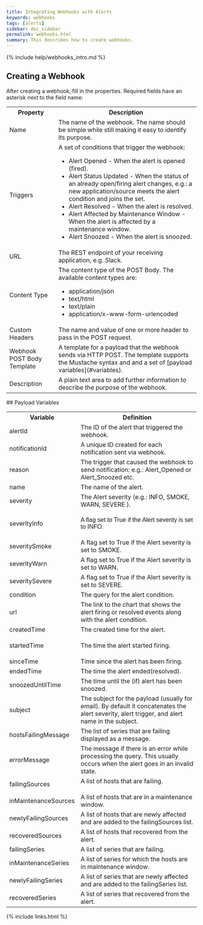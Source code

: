 ```yaml
---
title: Integrating Webhooks with Alerts
keywords: webhooks
tags: [alerts]
sidebar: doc_sidebar
permalink: webhooks.html
summary: This describes how to create webhooks.
---
```


{% include help/webhooks_intro.md %}

## Creating a Webhook

After creating a webhook, fill in the properties. Required fields have an asterisk next to the field name:
<table>
<tbody>
<tr><th>Property</th><th>Description</th></tr>
<tr>
<td>Name</td>
<td>The name of the webhook. The name should be simple while still making it easy to identify its purpose.</td>
</tr>
<tr>
<td>Triggers</td>
<td>A set of conditions that trigger the webhook:
<ul>
<li>Alert Opened - When the alert is opened (fired).</li>
<li>Alert Status Updated - When the status of an already open/firing alert changes, e.g.: a new application/source meets the alert condition and joins the set.</li>
<li>Alert Resolved - When the alert is resolved.</li>
<li>Alert Affected by Maintenance Window - When the alert is affected by a maintenance window.</li>
<li>Alert Snoozed - When the alert is snoozed.</li>
</ul>
</td>
</tr>
<tr>
<td>URL</td>
<td>The REST endpoint of your receiving application, e.g. Slack.</td>
</tr>
<tr>
<td>Content Type</td>
<td>The content type of the POST Body. The available content types are:
<ul>
<li>application/json</li>
<li>text/html</li>
<li>text/plain</li>
<li>application/x-www-form-urlencoded</li>
</ul>
</td>
</tr>
<tr>
<td>Custom Headers</td>
<td>The name and value of one or more header to pass in the POST request.</td>
</tr>
<tr>
<td>Webhook POST Body Template</td>
<td>A template for a payload that the webhook sends via HTTP POST. The template supports the Mustache syntax and and a set of [payload variables](#variables).</td>
</tr>
<tr>
<td>Description</td>
<td>A plain text area to add further information to describe the purpose of the webhook.</td>
</tr>
</tbody>
</table>

<a name="variables"/>
## Payload Variables

<table>
<tbody>
<tr><th>Variable</th><th>Definition</th></tr>
<tr>
<td>alertId</td>
<td>The ID of the alert that triggered the webhook.</td>
</tr>
<tr>
<td>notificationId</td>
<td>A unique ID created for each notification sent via webhook.</td>
</tr>
<tr>
<td>reason</td>
<td>The trigger that caused the webhook to send notification: e.g.: Alert_Opened or Alert_Snoozed etc.</td>
</tr>
<tr>
<td>name</td>
<td>The name of the alert.</td>
</tr>
<tr>
<td>severity</td>
<td>The Alert severity (e.g.: INFO, SMOKE, WARN, SEVERE ).</td>
</tr>
<tr>
<td>severityInfo</td>
<td>
<p><span style="font-family: arial, helvetica, sans-serif;">A flag set to True if the Alert severity is set to INFO.</p>
</td>
</tr>
<tr>
<td>severitySmoke</td>
<td>A flag set to True if the Alert severity is set to SMOKE.</td>
</tr>
<tr>
<td>severityWarn</td>
<td>A flag set to True if the Alert severity is set to WARN.</td>
</tr>
<tr>
<td>severitySevere</td>
<td>A flag set to True if the Alert severity is set to SEVERE.</td>
</tr>
<tr>
<td>condition</td>
<td>The query for the alert condition.</td>
</tr>
<tr>
<td>url</td>
<td>The link to the chart that shows the alert firing or resolved events along with the alert condition.</td>
</tr>
<tr>
<td>createdTime</td>
<td>The created time for the alert.</td>
</tr>
<tr>
<td>startedTime</td>
<td>
<p>The time the alert started firing.</p>
</td>
</tr>
<tr>
<td>sinceTime</td>
<td>Time since the alert has been firing.</td>
</tr>
<tr>
<td>endedTime</td>
<td>The time the alert ended(resolved).</td>
</tr>
<tr>
<td>snoozedUntilTime</td>
<td>The time until the (if) alert has been snoozed.</td>
</tr>
<tr>
<td>subject</td>
<td>The subject for the payload (usually for email). By default it concatenates the alert severity, alert trigger, and alert name in the subject.</td>
</tr>
<tr>
<td>hostsFailingMessage</td>
<td>The list of series that are failing displayed as a message.</td>
</tr>
<tr>
<td>errorMessage</td>
<td>The message if there is an error while processing the query. This usually occurs when the alert goes in an invalid state.</td>
</tr>
<tr>
<td>failingSources</td>
<td>A list of hosts that are failing.</p>
</td>
</tr>
<tr>
<td>inMaintenanceSources</td>
<td>A list of hosts that are in a maintenance window.</td>
</tr>
<tr>
<td>newlyFailingSources</td>
<td>A list of hosts that are newly affected and are added to the failingSources list.</td>
</tr>
<tr>
<td>recoveredSources</td>
<td>A list of hosts that recovered from the alert.</td>
</tr>
<tr>
<td>failingSeries</td>
<td>A list of series that are failing.</td>
</tr>
<tr>
<td>inMaintenanceSeries</td>
<td>A list of series for which the hosts are in maintenance window.</td>
</tr>
<tr>
<td>newlyFailingSeries</td>
<td>A list of series that are newly affected and are added to the failingSeries list.</td>
</tr>
<tr>
<td>recoveredSeries</td>
<td>A list of series that recovered from the alert.</td>
</tr>
</tbody>
</table>

{% include links.html %}
